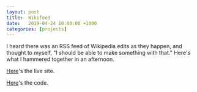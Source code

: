 ```yaml
---
layout: post
title:  Wikifeed
date:   2019-04-24 10:00:00 +1000
categories: [projects]
---
```


I heard there was an RSS feed of Wikipedia edits as they happen, and thought to myself, "I should be able to make something with that." Here's what I hammered together in an afternoon.

[Here](https://www.ryanmonro.com/wikifeed/index.html)'s the live site.

[Here](https://www.github.com/ryanmonro/wikifeed/)'s the code.
